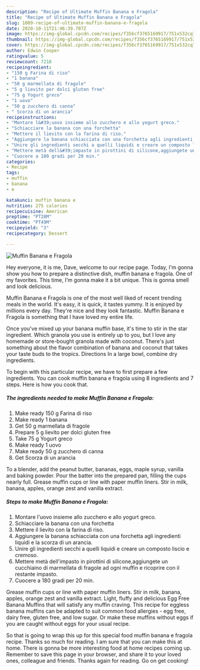 ```yaml
---
description: "Recipe of Ultimate Muffin Banana e Fragola"
title: "Recipe of Ultimate Muffin Banana e Fragola"
slug: 1009-recipe-of-ultimate-muffin-banana-e-fragola
date: 2020-10-11T21:46:39.707Z
image: https://img-global.cpcdn.com/recipes/f356cf3765169917/751x532cq70/muffin-banana-e-fragola-recipe-main-photo.jpg
thumbnail: https://img-global.cpcdn.com/recipes/f356cf3765169917/751x532cq70/muffin-banana-e-fragola-recipe-main-photo.jpg
cover: https://img-global.cpcdn.com/recipes/f356cf3765169917/751x532cq70/muffin-banana-e-fragola-recipe-main-photo.jpg
author: Edwin Cooper
ratingvalue: 5
reviewcount: 7218
recipeingredient:
- "150 g Farina di riso"
- "1 banana"
- "50 g marmellata di fragole"
- "5 g lievito per dolci gluten free"
- "75 g Yogurt greco"
- "1 uovo"
- "50 g zucchero di canna"
- " Scorza di un arancia"
recipeinstructions:
- "Montare l&#39;uovo insieme allo zucchero e allo yogurt greco."
- "Schiacciare la banana con una forchetta"
- "Mettere il lievito con la farina di riso."
- "Aggiungere la banana schiacciata con una forchetta agli ingredienti liquidi e la scorza di un arancia."
- "Unire gli ingredienti secchi a quelli liquidi e creare un composto liscio e cremoso."
- "Mettere metà dell&#39;impasto in pirottini di silicone,aggiungete un cucchiaino di marmellata di fragole ad ogni muffin e ricoprire con il restante impasto."
- "Cuocere a 180 gradi per 20 min."
categories:
- Recipe
tags:
- muffin
- banana
- e

katakunci: muffin banana e 
nutrition: 275 calories
recipecuisine: American
preptime: "PT28M"
cooktime: "PT49M"
recipeyield: "3"
recipecategory: Dessert

---
```



![Muffin Banana e Fragola](https://img-global.cpcdn.com/recipes/f356cf3765169917/751x532cq70/muffin-banana-e-fragola-recipe-main-photo.jpg)

Hey everyone, it is me, Dave, welcome to our recipe page. Today, I'm gonna show you how to prepare a distinctive dish, muffin banana e fragola. One of my favorites. This time, I'm gonna make it a bit unique. This is gonna smell and look delicious.

Muffin Banana e Fragola is one of the most well liked of recent trending meals in the world. It's easy, it is quick, it tastes yummy. It is enjoyed by millions every day. They're nice and they look fantastic. Muffin Banana e Fragola is something that I have loved my entire life.

Once you&#39;ve mixed up your banana muffin base, it&#39;s time to stir in the star ingredient. Which granola you use is entirely up to you, but I love any homemade or store-bought granola made with coconut. There&#39;s just something about the flavor combination of banana and coconut that takes your taste buds to the tropics. Directions In a large bowl, combine dry ingredients.


To begin with this particular recipe, we have to first prepare a few ingredients. You can cook muffin banana e fragola using 8 ingredients and 7 steps. Here is how you cook that.

<!--inarticleads1-->

##### The ingredients needed to make Muffin Banana e Fragola:

1. Make ready 150 g Farina di riso
1. Make ready 1 banana
1. Get 50 g marmellata di fragole
1. Prepare 5 g lievito per dolci gluten free
1. Take 75 g Yogurt greco
1. Make ready 1 uovo
1. Make ready 50 g zucchero di canna
1. Get  Scorza di un arancia


To a blender, add the peanut butter, bananas, eggs, maple syrup, vanilla and baking powder. Pour the batter into the prepared pan, filling the cups nearly full. Grease muffin cups or line with paper muffin liners. Stir in milk, banana, apples, orange zest and vanilla extract. 

<!--inarticleads2-->

##### Steps to make Muffin Banana e Fragola:

1. Montare l&#39;uovo insieme allo zucchero e allo yogurt greco.
1. Schiacciare la banana con una forchetta
1. Mettere il lievito con la farina di riso.
1. Aggiungere la banana schiacciata con una forchetta agli ingredienti liquidi e la scorza di un arancia.
1. Unire gli ingredienti secchi a quelli liquidi e creare un composto liscio e cremoso.
1. Mettere metà dell&#39;impasto in pirottini di silicone,aggiungete un cucchiaino di marmellata di fragole ad ogni muffin e ricoprire con il restante impasto.
1. Cuocere a 180 gradi per 20 min.


Grease muffin cups or line with paper muffin liners. Stir in milk, banana, apples, orange zest and vanilla extract. Light, fluffy and delicious Egg Free Banana Muffins that will satisfy any muffin craving. This recipe for eggless banana muffins can be adapted to suit common food allergies - egg free, dairy free, gluten free, and low sugar. Or make these muffins without eggs if you are caught without eggs for your usual recipe. 

So that is going to wrap this up for this special food muffin banana e fragola recipe. Thanks so much for reading. I am sure that you can make this at home. There is gonna be more interesting food at home recipes coming up. Remember to save this page in your browser, and share it to your loved ones, colleague and friends. Thanks again for reading. Go on get cooking!
